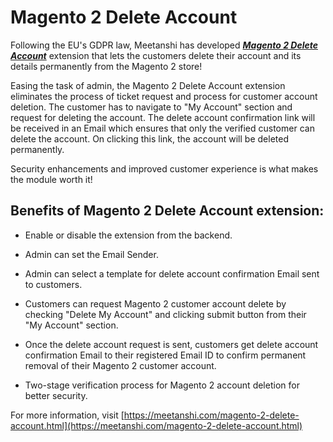# Magento 2 Delete Account

Following the EU's GDPR law, Meetanshi has developed ***[Magento 2 Delete Account](https://meetanshi.com/magento-2-delete-account.html)*** extension that lets the customers delete their account and its details permanently from the Magento 2 store!


Easing the task of admin, the Magento 2 Delete Account extension eliminates the process of ticket request and process for customer account deletion. The customer has to navigate to "My Account" section and request for deleting the account. The delete account confirmation link will be received in an Email which ensures that only the verified customer can delete the account. On clicking this link, the account will be deleted permanently.

Security enhancements and improved customer experience is what makes the module worth it!

##  Benefits of Magento 2 Delete Account extension:

*  Enable or disable the extension from the backend.

* Admin can set the Email Sender.

* Admin can select a template for delete account confirmation Email sent to customers.

* Customers can request Magento 2 customer account delete by checking "Delete My Account" and clicking submit button from their "My Account" section.

* Once the delete account request is sent, customers get delete account confirmation Email to their registered Email ID to confirm permanent removal of their Magento 2 customer account.

* Two-stage verification process for Magento 2 account deletion for better security.

For more information, visit [https://meetanshi.com/magento-2-delete-account.html](https://meetanshi.com/magento-2-delete-account.html)


